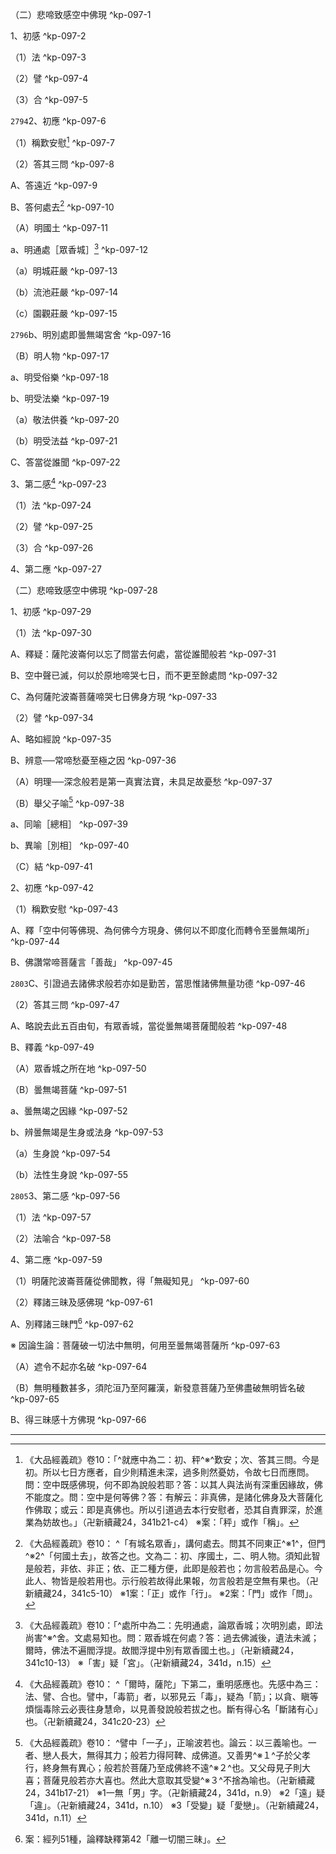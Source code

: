 （二）悲啼致感空中佛現 ^kp-097-1

1、初感 ^kp-097-2

（1）法 ^kp-097-3

（2）譬 ^kp-097-4

（3）合 ^kp-097-5

`2794`2、初應 ^kp-097-6

（1）稱歎安慰[^6] ^kp-097-7

（2）答其三問 ^kp-097-8

A、答遠近 ^kp-097-9

B、答何處去[^10] ^kp-097-10

（A）明國土 ^kp-097-11

a、明通處［眾香城］[^11] ^kp-097-12

（a）明城莊嚴 ^kp-097-13

（b）流池莊嚴 ^kp-097-14

（c）園觀莊嚴 ^kp-097-15

`2796`b、明別處即曇無竭宮舍 ^kp-097-16

（B）明人物 ^kp-097-17

a、明受俗樂 ^kp-097-18

b、明受法樂 ^kp-097-19

（a）敬法供養 ^kp-097-20

（b）明受法益 ^kp-097-21

C、答當從誰聞 ^kp-097-22

3、第二感[^65] ^kp-097-23

（1）法 ^kp-097-24

（2）譬 ^kp-097-25

（3）合 ^kp-097-26

4、第二應 ^kp-097-27

（二）悲啼致感空中佛現 ^kp-097-28

1、初感 ^kp-097-29

（1）法 ^kp-097-30

A、釋疑：薩陀波崙何以忘了問當去何處，當從誰聞般若 ^kp-097-31

B、空中聲已滅，何以於原地啼哭七日，而不更至餘處問 ^kp-097-32

C、為何薩陀波崙菩薩啼哭七日佛身方現 ^kp-097-33

（2）譬 ^kp-097-34

A、略如經說 ^kp-097-35

B、辨意──常啼愁憂至極之因 ^kp-097-36

（A）明理──深念般若是第一真實法寶，未具足故憂愁 ^kp-097-37

（B）舉父子喻[^86] ^kp-097-38

a、同喻［總相］ ^kp-097-39

b、異喻［別相］ ^kp-097-40

（C）結 ^kp-097-41

2、初應 ^kp-097-42

（1）稱歎安慰 ^kp-097-43

A、釋「空中何等佛現、為何佛今方現身、佛何以不即度化而轉令至曇無竭所」 ^kp-097-44

B、佛讚常啼菩薩言「善哉」 ^kp-097-45

`2803`C、引證過去諸佛求般若亦如是勤苦，當思惟諸佛無量功德 ^kp-097-46

（2）答其三問 ^kp-097-47

A、略說去此五百由旬，有眾香城，當從曇無竭菩薩聞般若 ^kp-097-48

B、釋義 ^kp-097-49

（A）眾香城之所在地 ^kp-097-50

（B）曇無竭菩薩 ^kp-097-51

a、曇無竭之因緣 ^kp-097-52

b、辨曇無竭是生身或法身 ^kp-097-53

（a）生身說 ^kp-097-54

（b）法性生身說 ^kp-097-55

`2805`3、第二感 ^kp-097-56

（1）法 ^kp-097-57

（2）法喻合 ^kp-097-58

4、第二應 ^kp-097-59

（1）明薩陀波崙菩薩從佛聞教，得「無礙知見」 ^kp-097-60

（2）釋諸三昧及感佛現 ^kp-097-61

A、別釋諸三昧門[^121] ^kp-097-62

※ 因論生論：菩薩破一切法中無明，何用至曇無竭菩薩所 ^kp-097-63

（A）遮令不起亦名破 ^kp-097-64

（B）無明種數甚多，須陀洹乃至阿羅漢，新發意菩薩乃至佛盡破無明皆名破 ^kp-097-65

B、得三昧感十方佛現 ^kp-097-66

---

[^1]: （大智度論......七）二十一字＝（大智度論卷第九十七釋薩陀波崙品第八十八中）二十字【宋】【元】【宮】，＝（大智度論卷第九十七釋薩陀波崙品第八十八之中）二十一字【明】，＝（大智度經論卷第九十七釋第八十七品中）十七字【聖】。（大正25，734d，n.1）
[^2]: 《大品經義疏》卷10： ^「爾時，薩陀波崙」下第二，感應三，有四句，謂兩感兩應也。初感中三：法、譬、合也。「我何不同空中聲」者上，但領誡勸之言妄^※1^問三事：一、不同^※2^者近遠。二、不問者不問所處。三、不問所從人。所以妄問者，先既大歡喜故，便忘問也。（卍新續藏24，341b13-17） ※1妄或作「忘」。 ※2「同」疑「問」。（卍新續藏24，341d，n.8）
[^3]: 夜＋（於此中住）【宋】【元】【明】【宮】。（大正25，734d，n.3）
[^4]: 《大般若波羅蜜多經》卷398〈77 常啼菩薩品〉： ^爾時，常啼菩薩摩訶薩受空中聲重教誡已，轉增歡喜從是東行。未久之間復作是念：「我寧不問彼空中聲遣我東行，去當遠近至何城邑？復從誰聞甚深般若波羅蜜多？」作是念已即住其處，搥胸悲歎憂愁啼泣。經須臾頃作是思惟：「我住此中過一晝夜，乃至或過七晝七夜，不辭疲倦，不念睡眠，不思飲食，不想晝夜，不怖寒熱，於內外法心不散亂，若未審知去之遠近所至城邑，及所從聞甚深般若波羅蜜多，終不起心捨於此處。」（大正6，1060b2-11）
[^5]: 卒（^ㄘㄨˋ）：突然，後多作"猝"。（《漢語大詞典》（一），p.876）
[^6]: 《大品經義疏》卷10：「^就應中為二：初、秤^※^歎安；次、答其三問。今是初。所以七日方應者，自少則精進未深，過多則然憂妨，令故七日而應問。問：空中既感佛現，何不即為說般若耶？答：以其人與法尚有深重因緣故，佛不能度之。問：空中是何等佛？答：有解云：非真佛，是諸化佛身及大菩薩化作佛取；或云：即是真佛也。所以引道過去本行安慰者，恐其自責罪深，於進業為妨故也。」（卍新續藏24，341b21-c4） ※案：「秤」或作「稱」。
[^7]: 《大般若波羅蜜多經》卷398〈77 常啼菩薩品〉： ^善現當知！常啼菩薩摩訶薩如是悲泣自歎恨時，欻於其前有佛像現，讚常啼菩薩摩訶薩言：「善哉！善哉！善男子！過去如來、應、正等覺為菩薩時，以勤苦行求深般若波羅蜜多，亦如汝今求之加行。」（大正6，1060b19-23）
[^8]: 《大品經義疏》卷10： ^「從是東行」下^※^，次答其三問。即三：去此五百由旬，答其云「當遠近問」也。（卍新續藏24，341c4-5） ※案：《卍新續藏》原作「不」，今依校勘「不」疑「下」（卍新續藏24，341d，n.13）改作「下」。
[^9]: 由旬：梵yojana。古印度計程單位。一由旬的長度，我國古有八十里、六十里、四十里等諸說。見《翻譯名義集‧數量》。《法苑珠林》卷三：八拘盧舍為一由旬，合有四十里。（《漢語大詞典》（七），p.1299）
[^10]: 《大品經義疏》卷10： ^「有城名眾香」，講何處去。問其不同東正^※1^，但門^※2^「何國土去」，故答之也。文為二：初、序國土，二、明人物。須知此智是般若，非依、非正；依、正二種方便，此即是般若也；勿言般若品是心。今此人、物皆是般若用也。示行般若故得此果報，勿言般若是空無有果也。（卍新續藏24，341c5-10） ※1案：「正」或作「行」。 ※2案：「門」或作「問」。
[^11]: 《大品經義疏》卷10：「^處所中為二：先明通處，論眾香城；次明別處，即法尚害^※^舍。文處易知也。問：眾香城在何處？答：過去佛滅後，遺法未滅；爾時，佛法不遍閻浮提。故閻浮提中別有眾香國土也。」（卍新續藏24，341c10-13） ※「害」疑「宮」。（卍新續藏24，341d，n.15）
[^12]: 欄＝蘭【聖】。（大正25，734d，n.4）
[^13]: 楯（^ㄕㄨㄣˇ）：1.欄杆的橫木。2.泛指欄杆。（《漢語大詞典》（四），p.1185）
[^14]: 校飾：裝飾。（《漢語大詞典》（四），p.1003）
[^15]: 塹（^ㄑㄧㄢˋ）：1.溝壕。（《漢語大詞典》（二），p.1187）
[^16]: 熾盛：2.興旺，繁盛。（《漢語大詞典》（七），p.263）
[^17]: 畫＝晝【石】。（大正25，734d，n.5）
[^18]: 津：1.渡口。（《漢語大詞典》（五），p.1189）
[^19]: 樓櫓：古代軍中用以瞭望、攻守的無頂蓋的高臺。建於地面或車、船之上。（《漢語大詞典》（四），p.1275）
[^20]: 車𤦲＝車磲【宋】【元】【宮】，＝硨磲【明】。（大正25，734d，n.6）
[^21]: 馬瑙＝碼瑙【宋】【元】【明】【宮】。（大正25，734d，n.7）
[^22]: 頗梨＝玻璃【宋】【元】【明】【宮】＊ [＊ ]。（大正25，734d，n.8）
[^23]: 悅＝樂【石】。（大正25，734d，n.9）
[^24]: 喜＋（金網寶鈴其音如是）【宋】【元】【明】【宮】。（大正25，734d，n.10）
[^25]: 《大般若波羅蜜多經》卷398〈77 常啼菩薩品〉：「^其城高廣七寶成就，於其城外周匝皆有七寶所成，七重垣牆、七重樓觀、七重欄楯、七重寶塹、七重行列寶多羅樹，是垣牆等互相間飾，發種種光甚可愛樂。此大寶城面各十二踰繕那量，清淨寬廣、人物熾盛、安隱豐樂，中有五百街巷市廛^※^，度量相當、端嚴如畫，於諸衢陌各有清流，亘以寶舫往來無擁，一一街巷清淨嚴飾，灑以香水、布以名華。城及垣牆皆有却敵雉堞、樓閣，紫金所成，瑩以眾珍，光明輝煥；於雉堞間廁以寶樹，是一一樹根莖枝葉，及以花果皆別寶成。城垣樓閣及諸寶樹，覆以金網連以寶繩，懸以金鈴綴以寶鐸，微風吹動發和雅音，譬如善奏五支諸樂，是寶城內無量有情，晝夜恒聞，歡娛快樂。」（大正6，1060b25-c10） ※廛（^ㄔㄢˊ）：1.古代平民一家在城邑中所占的房地。後泛指民居、市宅。（《漢語大詞典》（三），p.1278） 市廛：1.市中店鋪。語本《孟子‧公孫丑上》："市，廛而不征。"趙岐 注："廛，市宅也。"2.指店鋪集中的市區。（《漢語大詞典》（三），p.692）
[^26]: 園＝薗【石】＊ [＊ ]。（大正25，734d，n.11）
[^27]: 〔池〕－【石】。（大正25，734d，n.12）
[^28]: 彌（^ㄇㄧˊ）：1.遍，滿。2.廣。（《漢語大詞典》（四），p.157）
[^29]: 鳧（^ㄈㄨˊ）：1.野鴨與大雁。有時單指大雁或野鴨。2.鴨與鵝。（《漢語大詞典》（十二），p.1040）
[^30]: （1）適（^ㄉㄧˊ）：7.通" 的 "。清楚，分明。（《漢語大詞典》（十），p.1162） （2）的（^ㄉㄧˊ）：1.確實。唐 白居易《百日假滿》詩："但拂衣行莫迴顧，的無官職趁人來。"（《漢語大詞典》（八），p.251） （3）「適無所屬」意為「沒有專屬者」，表示此諸圓觀是眾生共業所感，「不明確屬於何人」，而是屬於「長夜信樂深法之諸眾生」所共有。
[^31]: 《大般若波羅蜜多經》卷398〈77 常啼菩薩品〉：「^是諸苑池的無所屬，彼有情類長夜修行甚深般若波羅蜜多，於深法門皆生信樂，宿世共造如是勝業故，於今時同受斯果。」（大正6，1060c27-1061a1）
[^32]: 大高＝高大【石】。（大正25，734d，n.13）
[^33]: 上其＝其上【石】。（大正25，734d，n.14）
[^34]: 校（^ㄐㄧㄠˋ）：亦作" 挍 "：17.裝飾。參見" 校飾 "" 校具 "。（《漢語大詞典》（四），p.998）
[^35]: 垣（ㄩㄢˊ）：1.矮墻。2.指墻、城墻。（《漢語大詞典》（二），p.1093）
[^36]: 重＝寶【元】【明】。（大正25，734d，n.15）
[^37]: 欄＝蘭【石】。（大正25，734d，n.16）
[^38]: 圍＝匝【石】。（大正25，734d，n.17）
[^39]: （1）累＝壘【宋】【元】【明】【宮】。（大正25，734d，n.18） （2）累（^ㄌㄟˇ）：1.堆集，積聚，2.重疊，接連成串。（《漢語大詞典》（九），p.787）
[^40]: 《大般若波羅蜜多經》卷398〈77 常啼菩薩品〉：「^又，善男子！妙香城中有高勝處，是法涌菩薩摩訶薩所住之宮。其宮縱廣一踰繕那，眾寶莊嚴，奇妙可愛，宮外周匝七重垣牆、七重樓閣、七重欄楯、七重寶塹、七重行列寶多羅樹，是垣牆等綺飾莊嚴，甚可愛樂。」（大正6，1061a1-6）
[^41]: 玟（^ㄇㄧㄣˊ）：美石。（《漢語大詞典》（四），p.531）
[^42]: 㻁＝瑰【聖】。（大正25，734d，n.19）
[^43]: 底＝𣷳【石】。（大正25，734d，n.20）
[^44]: （1）參見《摩訶般若波羅蜜經》卷27〈88 常啼品〉：「^玫瑰為池底。」（大正8，417b12） （2）玫瑰：1.美玉。《文選‧司馬相如〈子虛賦〉》："其石則赤玉玫瑰。"明 宋應星《天工開物‧珠玉》："至玫瑰一種，如黃豆、綠豆大者，則紅、碧、青、黃，數色皆具。寶石有玫瑰，猶珠之有璣也。"（《漢語大詞典》（四），p.530）
[^45]: （1）陛＝𣔭【石】。（大正25，734d，n.21） （2）梯陛：臺階。（《漢語大詞典》（四），p.1062）
[^46]: （1）《大般若波羅蜜多經》卷398〈77 常啼菩薩品〉：「^諸池四面各一寶成，一、金，二、銀，三、吠琉璃，四、頗胝迦。羯鷄都寶以為池底，金沙布上，妙水湛然，一一池濱有八階陛，種種妙寶以為嚴飾，用勝上金而為其蹬^※^，諸階兩間有芭蕉樹，行列間飾紫金所成。」（大正25，1061a10-14） ※蹬＝隥【元】【明】。（大正25，1061d，n.2） （2）蹬（^ㄉㄥˋ）：1.磴，石級。（《漢語大詞典》（十），p.557）
[^47]: （1）《成實論》卷3〈38 四大假名品〉：「^佛說八功德水，輕冷軟美、清淨不臭，飲時調適，飲已無患。是中若輕冷軟，皆是觸入，美是味入，清^※1^是色入，不臭是香入，調適無患，是其^※2^勢力，此八和合，總名為水。」（大正25，261b29-c4） ※1清＋（淨）【宋】【元】【明】【宮】。（大正25，261d，n.14） ※2〔其〕－【宮】。（大正25，261d，n.15） （2）《阿毘達磨俱舍論》卷11〈3 分別世品〉：「^八功德水：一、甘，二、冷，三、軟，四、輕，五、清淨，六、不臭，七、飲時不損喉，八、飲已不傷腹。」（大正25，57c11-13）
[^48]: 栴＝旃【宋】【元】【宮】。（大正25，734d，n.22）
[^49]: 足＋（輕且柔軟）【宋】【元】【明】【宮】。（大正25，734d，n.23）
[^50]: 《大般若波羅蜜多經》卷398〈77 常啼菩薩品〉：「^法涌菩薩摩訶薩住此宮中，常與六萬八千侍女遊諸苑池，以妙五欲共相娛樂，妙香城中男女大小為欲瞻仰法涌菩薩及聽法故，有時得入常喜等苑、賢善等池，亦以五欲共相娛樂。」（大正6，1061a18-23）
[^51]: 內＝中【石】。（大正25，734d，n.24）
[^52]: （1）敷＝[斬/力]【石】。（大正25，734d，n.25） （2）敷：3.鋪開。《穆天子傳》卷六："敷筵席"，設几。（《漢語大詞典》（五），p.503）
[^53]: 綩：花中懸金箔織成綩囊。（《漢語大詞典》（九），p.914）
[^54]: （1）綖＝筵【元】【明】。（大正25，734d，n.26） （2）綖：1.古代覆在冠冕上的裝飾。（《漢語大詞典》（九），p.824） （3）《一切經音義》卷4：「^綩綖（上，鴛遠反；下，餘㫋反。經言綩綖者，即妙綺錦筵、繡褥、舞筵，地衣之類也）。」（大正54，332a1） （4）《一切經音義》卷27：「^綩綖（上，《字林》：一遠反。有作蜿蠕二形，非也。下，《三蒼》：以旃反。案：諸書綩綖，紘冠也。綖，冠上覆也。《玉篇》：冠前後而垂者，不可車上重敷冠覆。今理應作婉美之婉、席蓐之筵，文蓐華氈之類，綺麗席也）。」（大正54，486a18-19）
[^55]: （1）褥＝蓐【聖】【石】。（大正25，734d，n.27） （2）茵褥：亦作"茵蓐"，床墊子。（《漢語大詞典》（九），p.379）
[^56]: （1）幃＝熡【聖】。（大正25，734d，n.28） （2）幃（^ㄨㄟˊ）：3.帷，帷帳。（《漢語大詞典》（三），p.752）
[^57]: 㲲＝疊【聖】【石】。（大正25，734d，n.29）
[^58]: 珠帳：1.珍珠連綴成的帷帳。2.比喻結實纍纍的葡萄。（《漢語大詞典》（四），p.549）
[^59]: 池＝地【宋】【元】【明】【宮】。（大正25，734d，n.30）
[^60]: 地＋（所以者何）【石】。（大正25，734d，n.31）
[^61]: 《大般若波羅蜜多經》卷398〈77 常啼菩薩品〉：「^又，善男子！法涌菩薩摩訶薩與諸侍女受妙樂已，晝夜三時為說般若波羅蜜多。妙香城內有諸士女，於其城中七寶臺上，為法涌菩薩摩訶薩敷師子座眾寶莊飾。其座四足各一寶成，一金，二銀，三吠琉璃，四頗胝迦。於其座上重敷裀褥，次鋪綺帊，覆以白㲲，絡以綩綖；寶座兩邊雙設丹枕，垂諸幃帶，散妙香花。其座高廣半俱盧舍，於上空中張以綺幔，內施珠帳稱座大小，垂諸花纓，懸以金鐸，為敬法故，於座四邊散五色花，燒無價香。復以種種澤香、末香塗散其地，羅列眾多寶幢幡蓋。法涌菩薩於時時中昇此寶座，為眾宣說甚深般若波羅蜜多。」（大正6，1061a23-b6）
[^62]: 當是時中＝是時【宋】【元】【明】【宮】【石】。（大正25，734d，n.32）
[^63]: 《大般若波羅蜜多經》卷398〈77 常啼菩薩品〉：「^每說法時皆有無量天、龍、藥叉、健達縛、阿素洛、揭路茶^※^、緊捺洛、莫呼洛伽、人非人等俱來集會，恭敬供養法涌菩薩，聽受般若波羅蜜多。時，諸大眾既聞法已，有誦持者，有書寫者，有轉讀者，有思惟者，有如說行者，有開悟他者，由是因緣，彼有情類於諸惡趣得不墮法，及於無上正等菩提永不退轉。」（大正6，1061b6-13） ※茶＝荼【宋】＊【元】＊【明】＊。（大正6，1061d，n.8-2）
[^64]: 〔生〕－【石】。（大正25，734d，n.33）
[^65]: 《大品經義疏》卷10： ^「爾時，薩陀」下第二，重明感應也。先感中為三：法、譬、合也。譬中，「毒箭」者，以邪見云「毒」，疑為「箭」；以貪、瞋等煩惱毒除云必喪往身慧命，以見善發說般若拔之也。斷有得心名「斷諸有心」也。（卍新續藏24，341c20-23）
[^66]: 《大般若波羅蜜多經》卷398〈77 常啼菩薩品〉： ^爾時，常啼菩薩摩訶薩聞是語已，心生適悅，踊躍歡喜，作是思惟：「何時當見法涌菩薩，從彼得聞甚深般若波羅蜜多？」（大正6，1061b21-23）
[^67]: 〔念〕－【石】。（大正25，734d，n.34）
[^68]: 《大般若波羅蜜多經》卷398〈77 常啼菩薩品〉： ^常啼菩薩亦復如是，當於爾時更無餘想，但作是念：「我於何時當見法涌菩薩摩訶薩，親近供養得聞般若波羅蜜多，聞已便能永斷種種虛妄分別有所得見，疾證無上正等菩提？」（大正6，1061b26-c1）
[^69]: 〔已〕－【宋】【元】【明】【宮】。（大正25，735d，n.1）
[^70]: 《大品經義疏》卷10： ^「諸法性觀三昧」者，了法無生滅也。（卍新續藏24，342a1-2）
[^71]: 《大品經義疏》卷10： ^「法性不可得三昧」者，亦不著無生滅觀也。（卍新續藏24，342a2-3）
[^72]: 《大品經義疏》卷10： ^「破無明三昧」者，由破無明故得上三昧也，破有多品，無明只^※^亦多也；又伏無明亦名破也。（卍新續藏24，342a3-4） ※「只」字疑剩。（（卍新續藏24，342d，n.1）
[^73]: 《大品經義疏》卷10： ^「離暗三昧」者，上破輕無明，今破重無明也。（卍新續藏24，342a5）
[^74]: 《大品經義疏》卷10： ^「無相續三昧」者，五陰一期念念相似相續，故言無異也；若生死相異則斷相續，此名為異也。（卍新續藏24，342a5-7）
[^75]: 鏡像＝像鏡【石】。（大正25，735d，n.2）
[^76]: 《大品經義疏》卷10： ^破六度鄣^※^，故云「金剛三昧」者，魔民恒欲見菩薩短，恒合轉之；今其恒見菩薩好事也。（卍新續藏24，342a7-9） ※鄣（^ㄓㄤˋ）："章"的被通假字。1.同"障"。阻隔，遮掩。（《漢語大詞典》（十），p.682）
[^77]: 《大般若波羅蜜多經》卷398〈77 常啼菩薩品〉：「^善現當知！常啼菩薩即住此處作是念時，於一切法中起無障智見，由斯智見即能現入無量殊勝三摩地門。所謂^（1）^觀一切法自性三摩地、^（2）^於一切法自性無所得三摩地、^（3）^破一切法無智三摩地、^（4）^得一切法無差別三摩地、^（5）^見一切法無變異三摩地、^（6）^能照一切法三摩地、^（7）^於一切法離闇三摩地、^（8）^得一切法無別意趣三摩地、^（9）^知一切法都無所得三摩地、^（10）^散一切花三摩地、^（11）^引發一切法無我三摩地、^（12）^離幻三摩地、^（13）^引發鏡像照明三摩地、^（14）^引發一切有情語言三摩地、^（15）^令一切有情歡喜三摩地、^（16）^善隨順一切有情語言三摩地、^（17）^引發種種語言文句三摩地、^（18）^無怖無斷三摩地、^（19）^能說一切法本性不可說三摩地、^（20）^得無礙解脫三摩地、^（21）^遠離一切塵三摩地、^（22）^名句文詞善巧三摩地、^（23）^於一切法起勝觀三摩地、^（24）^得一切法無礙際三摩地、^（25）^如虛空三摩地、^（26）^金剛喻三摩地、^（27）^雖現行色而無所犯三摩地、^（28）^得勝三摩地、^（29）^得無退眼三摩地、^（30）^出法界三摩地、^（31）^安慰調伏三摩地、^（32）^師子奮迅欠呿哮吼三摩地、^（33）^映奪一切有情三摩地、^（※）^遠離一切垢三摩地、^（※）^於一切法得無染三摩地、^（34）^蓮花莊嚴三摩地、^（35）^斷一切疑三摩地、^（36）^隨順一切堅固三摩地、^（37-1）^出一切法三摩地、^（37-2）^得神通力無畏三摩地、^（38）^現前通達一切法三摩地、^（39）^壞一切法印三摩地、^（40）^現一切法無差別三摩地、^（41）^離一切見稠林三摩地、^（42）^離一切闇三摩地、^（43）^離一切相三摩地、^（44）^脫一切著三摩地、^（45）^離一切懈怠三摩地、^（46）^得深法明三摩地、^（※）^如妙高山三摩地、^（47）^不可引奪三摩地、^（48）^摧伏一切魔軍三摩地、^（49）^不著三界三摩地、^（50）^引發一切殊勝光明三摩地，如是乃至^（51）^現見諸佛三摩地。」（大正6，1061c1-1062a2） ※案：玄奘譯《大般若波羅蜜多經》「遠離一切垢三摩地、於一切法得無染三摩地、如妙高山三摩地」三種三摩地，羅什譯缺。又玄奘譯「^（37-1）出一切法三摩地、^（37-2）^得神通力無畏三摩地」，羅什譯作「^（37）^出諸法得神通力無畏三昧」。
[^78]: （如是）＋薩【宋】【元】【明】【宮】。（大正25，735d，n.3）
[^79]: 《大品經義疏》卷10： ^「住是諸三昧中」下第三感應，以三昧能感，故十方佛應也。（卍新續藏24，342a10-11）
[^80]: 冀（^ㄐㄧˋ）：2.希望，盼望。（《漢語大詞典》（二），p.162）
[^81]: 〔是〕－【宋】【元】【明】【宮】。（大正25，735d，n.5）
[^82]: 〔更〕－【宋】【元】【明】【宮】。（大正25，735d，n.6）
[^83]: （1）任＝住【宋】。（大正25，735d，n.7） （2）任（^ㄖㄣˋ）：4.能，堪。（《漢語大詞典》（一），p.1196）
[^84]: 憂愁＝愁憂【聖】【石】。（大正25，735d，n.8）
[^85]: 〔就〕－【宋】【元】【明】【宮】。（大正25，735d，n.9）
[^86]: 《大品經義疏》卷10： ^譬中「一子」，正喻波若也。論云：以三義喻也。一者、戀人長大，無得其力；般若力得阿鞞、成佛道。又善男^※１^子於父孝行，終身無有異心；般若於菩薩乃至成佛終不遠^※２^也。又父母見子則大喜；菩薩見般若亦大喜也。然此大意取其受變^※３^不捨為喻也。（卍新續藏24，341b17-21） ※1一無「男」字。（卍新續藏24，341d，n.9） ※2「遠」疑「違」。（卍新續藏24，341d，n.10） ※3「受變」疑「愛戀」。（卍新續藏24，341d，n.11）
[^87]: 正：39.副詞。僅，只。（《漢語大詞典》（五），p.302）
[^88]: 〔之〕－【聖】。（大正25，735d，n.10）
[^89]: 免＝勉【聖】【石】。（大正25，735d，n.11）
[^90]: 人＝下【宋】【元】【明】【宮】。（大正25，735d，n.12）
[^91]: 〔皆〕－【宋】【元】【明】【宮】。（大正25，735d，n.13）
[^92]: 中＋（有）【聖】【石】。（大正25，735d，n.14）
[^93]: 方：41.副詞。僅僅，僅只。42.副詞。卻，反而。表示語氣轉折。（《漢語大詞典》（六），p.1549）
[^94]: 遣：1.派遣，差遣。（《漢語大詞典》（十），p.1135）
[^95]: 至意：2.極誠摯的情意。《後漢書‧孔融傳》："苦言至意，終身誦之。"（《漢語大詞典》（八），p.790）
[^96]: 〔時〕－【宮】。（大正25，735d，n.15）
[^97]: 〔此〕－【宮】【聖】【石】。（大正25，735d，n.16）
[^98]: 佛＋（意）【聖】【石】。（大正25，735d，n.17）
[^99]: 異＝果【宋】【元】【明】【宮】【聖】【石】。（大正25，735d，n.18）
[^100]: 集＝積【明】。（大正25，736d，n.1）
[^101]: 「曇無竭」，梵文：Dharmodgata。
[^102]: 「欝伽陀」，梵文：udgata。
[^103]: 「達磨」，梵文：dharma。
[^104]: 越＝曰【聖】【石】。（大正25，736d，n.2）
[^105]: 〔法身〕－【宋】【元】【明】【宮】。（大正25，736d，n.3）
[^106]: 至＝經【宋】【元】【明】【宮】【聖】【石】。（大正25，736d，n.4）
[^107]: 歲（^ㄙㄨㄟˋ）：2.年，一年為一歲。（《漢語大詞典》（五），p.354）
[^108]: 臥＋（起）【宋】【元】【明】【宮】。（大正25，736d，n.5）
[^109]: 夫＝人【宋】【元】【明】【宮】【聖】【石】。（大正25，736d，n.6）
[^110]: 〔以〕－【聖】。（大正25，736d，n.7）
[^111]: 《正觀》（6），p.221：《大智度論》卷93〈82 淨佛國土品之餘〉（大正25，711a8-b27）、卷35〈2 報應品〉（大正25，317a10-318a7）。
[^112]: （1）礔礰＝霹靂【宋】【元】【明】【宮】，＝辟礰【石】。（大正25，736d，n.8） （2）霹靂：1.響雷，震雷。（《漢語大詞典》（十一），p.744）
[^113]: 《大智度論》卷29〈1 序品〉：「^菩薩得無生法忍，法性生身，在七住地，住五神通，變身如佛，教化眾生。」（大正25，273b17-18）
[^114]: （1）參見《大智度論》卷96〈88 薩陀波崙品〉：「^菩薩三昧，如十方國土中塵數，薩陀波崙所得六萬三昧，何足為多！」（大正25，731c29-732a1） （2）《大智度論》卷100〈89 曇無竭品〉：「^是時，薩陀波崙菩薩摩訶薩即於座上得諸三昧，所謂諸法等三昧，諸法離三昧，諸法無畏三昧，諸法一味三昧，諸法無邊三昧，諸法無生三昧，諸法無滅三昧，虛空無邊三昧，大海水無邊三昧，須彌山莊嚴三昧，虛空無分別三昧，色無邊三昧，受、想、行、識無邊三昧；地種無邊三昧，水種、火種、風種、空種無邊三昧；如金鋼等三昧，諸法無分別三昧，諸法不可思議三昧──如是等，得六百萬諸三昧門。」（大正25，750c23-751a3）
[^115]: 果＝菓【聖】【石】。（大正25，736d，n.9）
[^116]: 〔故〕－【宋】【元】【明】【宮】【聖】【石】。（大正25，736d，n.10）
[^117]: 邪＝耶【石】＊（＊ ）。（大正25，736d，n.12）
[^118]: 是＝見【宋】【元】【明】【宮】。（大正25，736d，n.13）
[^119]: 人＝又【宋】【元】【明】【宮】【聖】【石】。（大正25，736d，n.14）
[^120]: 目＝自【宮】。（大正25，736d，n.15）
[^121]: 案：經列51種，論釋缺釋第42「離一切闇三昧」。
[^122]: 《正觀》（6），p.221：「^種種因緣說實性」，參見《大智度論》卷1〈1 序品〉（大正25，60a15-21、60b28-c4）、卷4（大正25，86a22-24、92c22-26）、卷6（大正25，102a5-27）、卷12（大正25，148c28-149a1）、卷31（大正25，292b28-29、293a18-21）、卷32（大正25，298c24-29）、卷37〈3 習相應品〉（大正25，334a15-21）、卷38〈4 往生品之中〉（大正25，348b6-11）、卷63〈41 信謗品之餘〉（大正25，505c4-10）、卷67〈45 嘆信行品之餘〉（大正25，528b22-24）、卷82〈69 大方便品〉（大正25，638a20-23）、卷86〈75 次第學品〉（大正25，666a3-22）、卷89〈78 四攝品之餘〉（大正25，687a4-8）、卷89〈79 善達品〉（大正25，692b26-c7）、卷92〈82 淨佛國土品〉（大正25，707a27-b2）。
[^123]: 則＝得【宋】【元】【明】【宮】。（大正25，736d，n.17）
[^124]: 不＋（謂）【宋】【元】【明】。（大正25，736d，n.18）
[^125]: 須＝復【石】。（大正25，736d，n.19）
[^126]: 〔令〕－【石】。（大正25，736d，n.20）
[^127]: 不＋（令）【石】。（大正25，736d，n.21）
[^128]: 種＝重【宋】【元】【明】【宮】。（大正25，736d，n.22）
[^129]: （1）《正觀》（6），p.222：「燃燈喻」，參見《大智度論》卷18〈1 序品〉（大正25，190b2-10）、卷79〈66 囑累品〉（大正25，618c5-9）、卷84〈70 三惠品之餘〉（大正25，651a4-13）、卷85〈72 菩薩行品〉（大正25，656a15）。另參見《大智度論》卷6〈1 序品〉（大正25，106c11-12）。 （2）《大智度論》卷79〈66 囑累品〉：「^譬如破闇故然燈，更有大燈，明則轉勝；當知先燈雖炤，微闇不盡，若盡，後燈則無用。行空者亦如是，雖俱得道，智慧有利鈍故，無明有盡、不盡；惟有佛智，能盡諸無明。」（大正25，618c5-9）
[^130]: 是＝便【宋】【元】【明】【宮】。（大正25，736d，n.23）
[^131]: 意＝心【聖】【石】。（大正25，736d，n.24）
[^132]: 〔法〕－【宋】【元】【明】【宮】。（大正25，736d，n.26）
[^133]: 以＋（我）【石】。（大正25，736d，n.27）
[^134]: 名＝言【石】。（大正25，736d，n.28）
[^135]: 《大品經義疏》卷10： ^「無相續三昧」者，五陰一期念念相似相續，故言無異也；若生死相異則斷相續，此名為異也。（卍新續藏24，342a5-7）
[^136]: 幻＋（師）【聖】【石】。（大正25，737d，n.1）
[^137]: 無＝不【石】。（大正25，737d，n.2）
[^138]: 語言＝言語【石】。（大正25，737d，n.3）
[^139]: （如）＋是【宋】【元】【明】【宮】。（大正25，737d，n.4）
[^140]: 令＝念【聖】。（大正25，737d，n.5）
[^141]: 妓＝伎【宋】【宮】【聖】【石】。（大正25，737d，n.6）
[^142]: 意＝音【宋】【元】【明】【宮】。（大正25，737d，n.7）
[^143]: 皆＝習【宋】【元】【明】【宮】。（大正25，737d，n.9）
[^144]: 〔諦〕－【宋】【元】【明】【宮】。（大正25，737d，n.10）
[^145]: 明註曰「知」，南藏作「如」。（大正25，737d，n.11）
[^146]: 負（^ㄈㄨˋ）：13.戰敗，失敗。（《漢語大詞典》（十），p.62）
[^147]: 〔發〕－【聖】【石】。（大正25，737d，n.14）
[^148]: 坐＝生【宮】。（大正25，737d，n.15）
[^149]: 〔得是三昧者〕－【宋】【元】【明】【宮】。（大正25，737d，n.16）
[^150]: 〔者〕－【聖】【石】。（大正25，737d，n.17）
[^151]: 〔者〕－【宋】【元】【明】【宮】【聖】。（大正25，737d，n.18）
[^152]: 印綬：1.印信和繫印信的絲帶。古人印信上繫有絲帶，佩帶在身。（《漢語大詞典》（二），p.518）
[^153]: 陵＝凌【宋】【元】【明】【宮】。（大正25，737d，n.19）
[^154]: 陵易：欺凌。（《漢語大詞典》（十一），p.1001）
[^155]: 〔善〕－【宋】【元】【明】【宮】。（大正25，737d，n.20）
[^156]: 無＝不【石】。（大正25，737d，n.21）
[^157]: 者＋（觀）【聖】【石】。（大正25，737d，n.22）
[^158]: 〔見者〕－【宋】【元】【明】【宮】。（大正25，737d，n.23）
[^159]: 案：《經》為「^離一切闇三昧」，《論》中未釋，或可參照第7「^諸法離闇三昧」。
[^160]: 《經》作：「解脫一切著三昧」。
[^161]: 切＝相【石】。（大正25，737d，n.25）
[^162]: 參見《摩訶般若波羅蜜經》卷27： ^薩陀波崙菩薩七歲經行住立，不坐不臥，無有睡眠，無欲恚惱，心不著味，但念：「曇無竭菩薩摩訶薩何時當從三昧起出而說法？」（大正8，422c8-10）
[^163]: 〔心〕－【石】。（大正25，737d，n.26）
[^164]: 〔深〕－【宋】【元】【明】【宮】。（大正25，737d，n.27）
[^165]: 諸＝謂【宋】【元】【明】【宮】。（大正25，737d，n.28）
[^166]: 不分卷及品【石】。（大正25，737d，n.29）